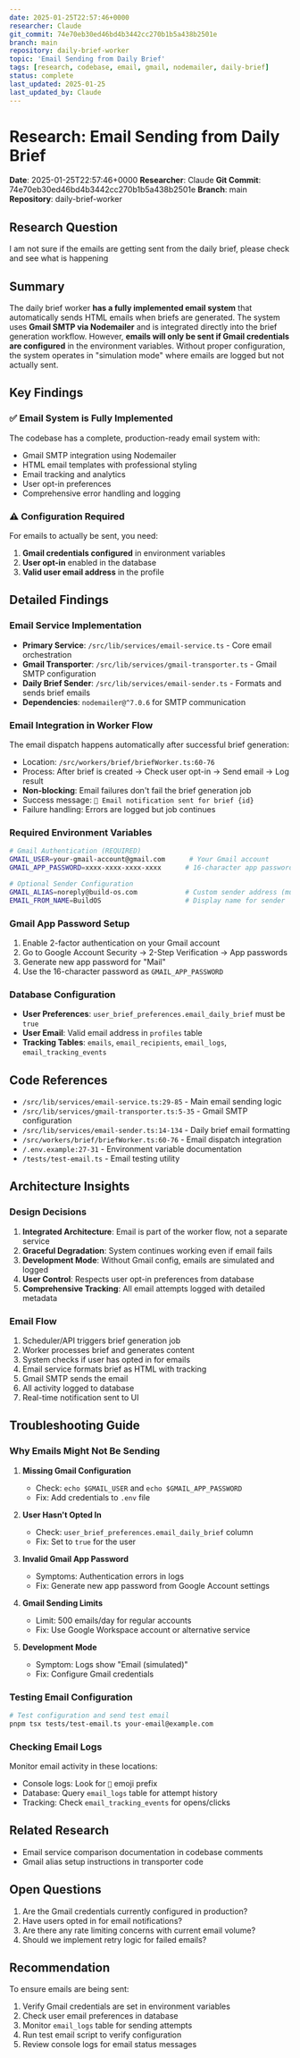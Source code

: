 ```yaml
---
date: 2025-01-25T22:57:46+0000
researcher: Claude
git_commit: 74e70eb30ed46bd4b3442cc270b1b5a438b2501e
branch: main
repository: daily-brief-worker
topic: 'Email Sending from Daily Brief'
tags: [research, codebase, email, gmail, nodemailer, daily-brief]
status: complete
last_updated: 2025-01-25
last_updated_by: Claude
---
```


# Research: Email Sending from Daily Brief

**Date**: 2025-01-25T22:57:46+0000
**Researcher**: Claude
**Git Commit**: 74e70eb30ed46bd4b3442cc270b1b5a438b2501e
**Branch**: main
**Repository**: daily-brief-worker

## Research Question

I am not sure if the emails are getting sent from the daily brief, please check and see what is happening

## Summary

The daily brief worker **has a fully implemented email system** that automatically sends HTML emails when briefs are generated. The system uses **Gmail SMTP via Nodemailer** and is integrated directly into the brief generation workflow. However, **emails will only be sent if Gmail credentials are configured** in the environment variables. Without proper configuration, the system operates in "simulation mode" where emails are logged but not actually sent.

## Key Findings

### ✅ Email System is Fully Implemented

The codebase has a complete, production-ready email system with:

- Gmail SMTP integration using Nodemailer
- HTML email templates with professional styling
- Email tracking and analytics
- User opt-in preferences
- Comprehensive error handling and logging

### ⚠️ Configuration Required

For emails to actually be sent, you need:

1. **Gmail credentials configured** in environment variables
2. **User opt-in** enabled in the database
3. **Valid user email address** in the profile

## Detailed Findings

### Email Service Implementation

- **Primary Service**: `/src/lib/services/email-service.ts` - Core email orchestration
- **Gmail Transporter**: `/src/lib/services/gmail-transporter.ts` - Gmail SMTP configuration
- **Daily Brief Sender**: `/src/lib/services/email-sender.ts` - Formats and sends brief emails
- **Dependencies**: `nodemailer@^7.0.6` for SMTP communication

### Email Integration in Worker Flow

The email dispatch happens automatically after successful brief generation:

- Location: `/src/workers/brief/briefWorker.ts:60-76`
- Process: After brief is created → Check user opt-in → Send email → Log result
- **Non-blocking**: Email failures don't fail the brief generation job
- Success message: `📧 Email notification sent for brief {id}`
- Failure handling: Errors are logged but job continues

### Required Environment Variables

```bash
# Gmail Authentication (REQUIRED)
GMAIL_USER=your-gmail-account@gmail.com      # Your Gmail account
GMAIL_APP_PASSWORD=xxxx-xxxx-xxxx-xxxx      # 16-character app password

# Optional Sender Configuration
GMAIL_ALIAS=noreply@build-os.com            # Custom sender address (must be verified in Gmail)
EMAIL_FROM_NAME=BuildOS                     # Display name for sender
```

### Gmail App Password Setup

1. Enable 2-factor authentication on your Gmail account
2. Go to Google Account Security → 2-Step Verification → App passwords
3. Generate new app password for "Mail"
4. Use the 16-character password as `GMAIL_APP_PASSWORD`

### Database Configuration

- **User Preferences**: `user_brief_preferences.email_daily_brief` must be `true`
- **User Email**: Valid email address in `profiles` table
- **Tracking Tables**: `emails`, `email_recipients`, `email_logs`, `email_tracking_events`

## Code References

- `/src/lib/services/email-service.ts:29-85` - Main email sending logic
- `/src/lib/services/gmail-transporter.ts:5-35` - Gmail SMTP configuration
- `/src/lib/services/email-sender.ts:14-134` - Daily brief email formatting
- `/src/workers/brief/briefWorker.ts:60-76` - Email dispatch integration
- `/.env.example:27-31` - Environment variable documentation
- `/tests/test-email.ts` - Email testing utility

## Architecture Insights

### Design Decisions

1. **Integrated Architecture**: Email is part of the worker flow, not a separate service
2. **Graceful Degradation**: System continues working even if email fails
3. **Development Mode**: Without Gmail config, emails are simulated and logged
4. **User Control**: Respects user opt-in preferences from database
5. **Comprehensive Tracking**: All email attempts logged with detailed metadata

### Email Flow

1. Scheduler/API triggers brief generation job
2. Worker processes brief and generates content
3. System checks if user has opted in for emails
4. Email service formats brief as HTML with tracking
5. Gmail SMTP sends the email
6. All activity logged to database
7. Real-time notification sent to UI

## Troubleshooting Guide

### Why Emails Might Not Be Sending

1. **Missing Gmail Configuration**
    - Check: `echo $GMAIL_USER` and `echo $GMAIL_APP_PASSWORD`
    - Fix: Add credentials to `.env` file

2. **User Hasn't Opted In**
    - Check: `user_brief_preferences.email_daily_brief` column
    - Fix: Set to `true` for the user

3. **Invalid Gmail App Password**
    - Symptoms: Authentication errors in logs
    - Fix: Generate new app password from Google Account settings

4. **Gmail Sending Limits**
    - Limit: 500 emails/day for regular accounts
    - Fix: Use Google Workspace account or alternative service

5. **Development Mode**
    - Symptom: Logs show "Email (simulated)"
    - Fix: Configure Gmail credentials

### Testing Email Configuration

```bash
# Test configuration and send test email
pnpm tsx tests/test-email.ts your-email@example.com
```

### Checking Email Logs

Monitor email activity in these locations:

- Console logs: Look for `📧` emoji prefix
- Database: Query `email_logs` table for attempt history
- Tracking: Check `email_tracking_events` for opens/clicks

## Related Research

- Email service comparison documentation in codebase comments
- Gmail alias setup instructions in transporter code

## Open Questions

1. Are the Gmail credentials currently configured in production?
2. Have users opted in for email notifications?
3. Are there any rate limiting concerns with current email volume?
4. Should we implement retry logic for failed emails?

## Recommendation

To ensure emails are being sent:

1. Verify Gmail credentials are set in environment variables
2. Check user email preferences in database
3. Monitor `email_logs` table for sending attempts
4. Run test email script to verify configuration
5. Review console logs for email status messages
